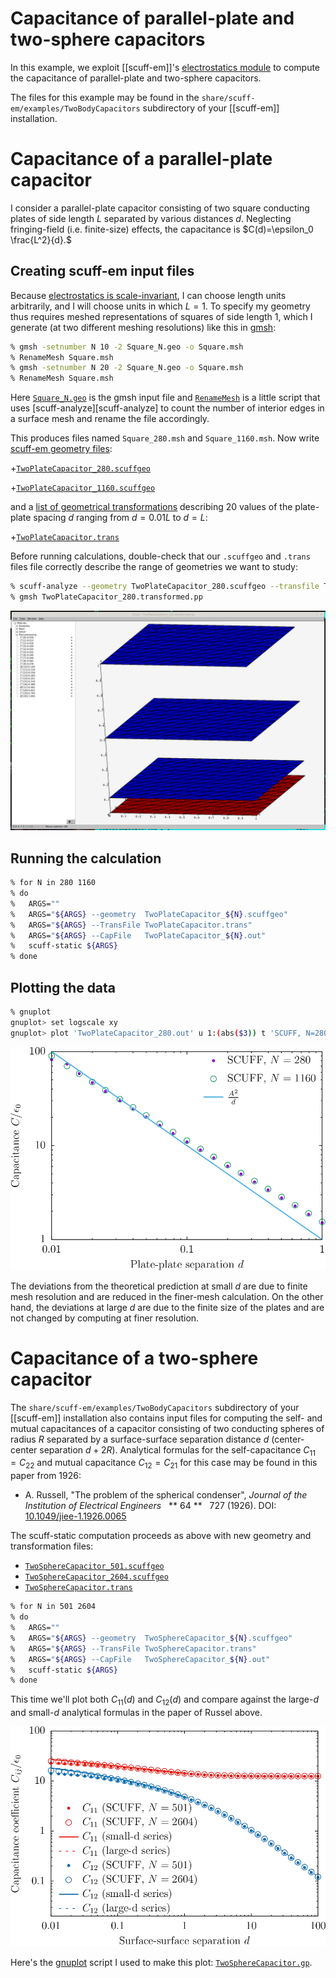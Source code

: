 # Capacitance of parallel-plate and two-sphere capacitors

In this example, we exploit [[scuff-em]]'s
[electrostatics module][scuff-static]
to compute the capacitance of parallel-plate and two-sphere
capacitors. 

The files for this example may be found in the
`share/scuff-em/examples/TwoBodyCapacitors` subdirectory
of your [[scuff-em]] installation.

# Capacitance of a parallel-plate capacitor

I consider a parallel-plate capacitor consisting of
two square conducting plates of side length $L$ separated by
various distances $d$. Neglecting fringing-field (i.e.
finite-size) effects, the capacitance is $C(d)=\epsilon_0 \frac{L^2}{d}.$

## Creating <span class=SC>scuff-em</span> input files

Because [electrostatics is scale-invariant][ScaleInvariance],
I can choose length units arbitrarily, and I will choose
units in which $L=1$. 
To specify my geometry thus
requires meshed representations of squares of side
length 1, which I generate (at two different meshing
resolutions) like this in [<span class=SC>gmsh</span>][GMSH]:

````bash
% gmsh -setnumber N 10 -2 Square_N.geo -o Square.msh 
% RenameMesh Square.msh
% gmsh -setnumber N 20 -2 Square_N.geo -o Square.msh 
% RenameMesh Square.msh
````

Here [`Square_N.geo`](Square_N.geo) is the
<span class=SC>gmsh</span> input file
and [`RenameMesh`](RenameMesh) is a little script that uses
[<span class=SC>scuff-analyze</span>][scuff-analyze] to
count the number of interior edges in a surface mesh and
rename the file accordingly.

This produces files named
`Square_280.msh` and `Square_1160.msh`.
Now write 
[<span class=SC>scuff-em</span> geometry files][GeometryFiles]:

+[`TwoPlateCapacitor_280.scuffgeo`](TwoPlateCapacitor_280.scuffgeo)
    
+[`TwoPlateCapacitor_1160.scuffgeo`](TwoPlateCapacitor_1160.scuffgeo)

and a
[list of geometrical transformations][Transformations]
describing 20 values of the plate-plate spacing $d$
ranging from $d=0.01L$ to $d=L$:

+[`TwoPlateCapacitor.trans`](TwoPlateCapacitor.trans)

Before running calculations, double-check that our `.scuffgeo`
and `.trans` files file correctly describe the range of geometries
we want to study:

````bash
% scuff-analyze --geometry TwoPlateCapacitor_280.scuffgeo --transfile TwoPlateCapacitor.trans 
% gmsh TwoPlateCapacitor_280.transformed.pp
````

![CapacitorMesh.png](CapacitorMesh.png)

## Running the calculation

````bash
% for N in 280 1160
% do
%   ARGS=""
%   ARGS="${ARGS} --geometry  TwoPlateCapacitor_${N}.scuffgeo"
%   ARGS="${ARGS} --TransFile TwoPlateCapacitor.trans"
%   ARGS="${ARGS} --CapFile   TwoPlateCapacitor_${N}.out"
%   scuff-static ${ARGS}
% done
````

## Plotting the data

````bash
% gnuplot
gnuplot> set logscale xy
gnuplot> plot 'TwoPlateCapacitor_280.out' u 1:(abs($3)) t 'SCUFF, N=280' w p pt 7 ps 1, 'TwoPlateCapacitor_1160.out' u 1:(abs($3)) t 'SCUFF, N=1160' w p pt 6 ps 2, 1/x w l lw 2 t 'Theoretical Prediction'
````

![TwoPlateCapacitorData.png](TwoPlateCapacitorData.png)

The deviations from the theoretical prediction at small $d$ are
due to finite mesh resolution and are reduced in the finer-mesh
calculation. On the other hand, the deviations at large $d$ are
due to the finite size of the plates and are not changed by 
computing at finer resolution.

# Capacitance of a two-sphere capacitor

The `share/scuff-em/examples/TwoBodyCapacitors` subdirectory
of your [[scuff-em]] installation also contains input files
for computing the self- and mutual capacitances of a capacitor
consisting of two conducting spheres of radius $R$ separated by a 
surface-surface separation distance $d$ (center-center separation $d+2R$).
Analytical formulas for the self-capacitance $C_{11}=C_{22}$ and mutual
capacitance $C_{12}=C_{21}$ for this case may be found in this paper
from 1926:

+ A. Russell, "The problem of the spherical condenser", *Journal of the Institution of Electrical Engineers* &nbsp; ** 64 ** &nbsp; 727 (1926). DOI: [10.1049/jiee-1.1926.0065](http://dx.doi.org/10.1049/jiee-1.1926.0065)

The <span class=SC>scuff-static</span> computation proceeds as above with
new geometry and transformation files:

+ [`TwoSphereCapacitor_501.scuffgeo`](TwoSphereCapacitor_501.scuffgeo)
+ [`TwoSphereCapacitor_2604.scuffgeo`](TwoSphereCapacitor_2604.scuffgeo)
+ [`TwoSphereCapacitor.trans`](TwoSphereCapacitor.trans)

````bash
% for N in 501 2604
% do
%   ARGS=""
%   ARGS="${ARGS} --geometry  TwoSphereCapacitor_${N}.scuffgeo"
%   ARGS="${ARGS} --TransFile TwoSphereCapacitor.trans"
%   ARGS="${ARGS} --CapFile   TwoSphereCapacitor_${N}.out"
%   scuff-static ${ARGS}
% done
````

This time we'll plot both $C_{11}(d)$ and $C_{12}(d)$ and
compare against the large-$d$ and small-$d$ analytical formulas
in the paper of Russel above.

![TwoSphereCapacitorData.png](TwoSphereCapacitorData.png)

Here's the [<span class=SC>gnuplot</span>][GNUPLOT] script I used
to make this plot: [`TwoSphereCapacitor.gp`](TwoSphereCapacitor.gp).

[Transformations]:     ../../reference/Transformations
[GeometryFiles]:       ../../reference/Geometries
[ScaleInvariance]:     ../../reference/FAQ.md#Units
[RenameMesh]:          ../../examples/SiO2Spheres/RenameMesh
[scuff-static]:        ../../applications/scuff-static/scuff-static.md
[GMSH]:                http://www.geuz.org/gmsh
[GNUPLOT]:             http://www.gnuplot.info
